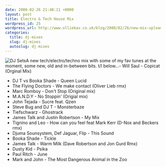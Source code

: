 ```yaml
--- 
date: 2008-02-26 21:48:11 +0000
layout: post
title: Electro & Tech House Mix
wordpress_id: 25
wordpress_url: http://www.olliekav.co.uk/blog/2008/02/26/new-mix-uploaded/
categories: 
  title: dj-mixes
  slug: dj-mixes
  autoslug: dj-mixes
---
```

![DJ Sets](/wp-content/uploads/2008/04/ollie-dj.gif "ollie-dj")A new tech/electro/techno mix with some of my fav tunes at the moment, some new, old and in-between bits. t/l below...<!--more-->- Will Saul - Copicat (Orginal Mix)
- DJ T vs Booka Shade - Queen Lucid
- The Flying Doctors - We make contact (Oliver Lieb rmx)
- Marc Romboy - Don't Stop (Original mix)
- M.A.N.D.Y - No Stoppin' (Origial mix)
- John Tejada - Sucre feat. Qzen
- Steve Bug and DJ T - Monsterbaze
- Tiefschwarz - Ghostrack
- James Talk and Justin Robertson - My Mix
- Tignino and Leo - How can you feel feat Mark Kerr (D-Nox and Beckers rmx)
- Djuma Sounsystem, Def Jaguar, Flip - This Sound
- Booka Shade - Tickle
- James Talk - Warm Milk (Dave Robertson and Jon Gurd Rmx)
- Dusty Kid - Psika
- Paul Ritch - June
- Mark and John - The Most Dangerous Animal in the Zoo
